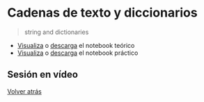 # Cadenas de texto y diccionarios

> string and dictionaries

- [Visualiza][tutorial-visualize] o [descarga][tutorial-download] el notebook teórico
- [Visualiza][exercise-visualize] o [descarga][exercise-download] el notebook práctico

## Sesión en vídeo

<!-- [![Live coding session][youtube-image]][youtube-video] -->

[Volver atrás](../.)

<!-- LINKS -->

[tutorial-visualize]:strings-and-dictionaries.html
[tutorial-download]:strings-and-dictionaries.ipynb
[exercise-visualize]:exercise-strings-and-dictionaries.html
[exercise-download]:exercise-strings-and-dictionaries.ipynb
[youtube-image]:http://img.youtube.com/vi/0FPsQSAOGDw/0.jpg
[youtube-video]:https://youtu.be/0FPsQSAOGDw
